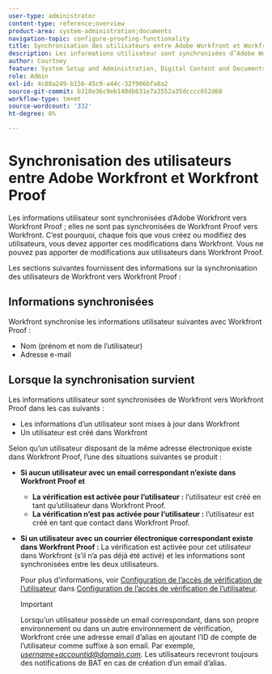 ```yaml
---
user-type: administrator
content-type: reference;overview
product-area: system-administration;documents
navigation-topic: configure-proofing-functionality
title: Synchronisation des utilisateurs entre Adobe Workfront et Workfront Proof
description: Les informations utilisateur sont synchronisées d’Adobe Workfront vers Workfront Proof ; elles ne sont pas synchronisées de Workfront Proof vers Workfront. C’est pourquoi, chaque fois que vous créez ou modifiez des utilisateurs, vous devez apporter ces modifications dans Workfront. Vous ne pouvez pas apporter de modifications aux utilisateurs dans Workfront Proof.
author: Courtney
feature: System Setup and Administration, Digital Content and Documents
role: Admin
exl-id: 4c88a249-b156-45c9-a44c-32f906bfa8a2
source-git-commit: b310e36c9eb148db631e7a3552a35dcccc652d60
workflow-type: tm+mt
source-wordcount: '332'
ht-degree: 0%

---
```


# Synchronisation des utilisateurs entre Adobe Workfront et Workfront Proof

Les informations utilisateur sont synchronisées d’Adobe Workfront vers Workfront Proof ; elles ne sont pas synchronisées de Workfront Proof vers Workfront. C’est pourquoi, chaque fois que vous créez ou modifiez des utilisateurs, vous devez apporter ces modifications dans Workfront. Vous ne pouvez pas apporter de modifications aux utilisateurs dans Workfront Proof.

Les sections suivantes fournissent des informations sur la synchronisation des utilisateurs de Workfront vers Workfront Proof :

## Informations synchronisées

Workfront synchronise les informations utilisateur suivantes avec Workfront Proof :

* Nom (prénom et nom de l’utilisateur)
* Adresse e-mail

## Lorsque la synchronisation survient

Les informations utilisateur sont synchronisées de Workfront vers Workfront Proof dans les cas suivants :

* Les informations d’un utilisateur sont mises à jour dans Workfront
* Un utilisateur est créé dans Workfront

Selon qu’un utilisateur disposant de la même adresse électronique existe dans Workfront Proof, l’une des situations suivantes se produit :

* **Si aucun utilisateur avec un email correspondant n’existe dans Workfront Proof et**

   * **La vérification est activée pour l’utilisateur :** l’utilisateur est créé en tant qu’utilisateur dans Workfront Proof.
   * **La vérification n’est pas activée pour l’utilisateur :** l’utilisateur est créé en tant que contact dans Workfront Proof.

* **Si un utilisateur avec un courrier électronique correspondant existe dans Workfront Proof :** La vérification est activée pour cet utilisateur dans Workfront (s’il n’a pas déjà été activé) et les informations sont synchronisées entre les deux utilisateurs.

  Pour plus d’informations, voir [Configuration de l’accès de vérification de l’utilisateur](../../../administration-and-setup/manage-workfront/configure-proofing/configure-a-users-proofing-access.md) dans [ Configuration de l’accès de vérification de l’utilisateur](../../../administration-and-setup/manage-workfront/configure-proofing/configure-a-users-proofing-access.md).

  >[!IMPORTANT]
  >
  >Lorsqu’un utilisateur possède un email correspondant, dans son propre environnement ou dans un autre environnement de vérification, Workfront crée une adresse email d’alias en ajoutant l’ID de compte de l’utilisateur comme suffixe à son email. Par exemple, *username+accountid@domain.com*. Les utilisateurs recevront toujours des notifications de BAT en cas de création d’un email d’alias.
